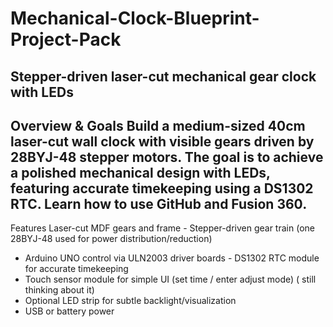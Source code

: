 # Mechanical-Clock-Blueprint-Project-Pack
Stepper-driven laser-cut mechanical gear clock with LEDs
---
Overview & Goals
Build a medium-sized 40cm laser-cut wall clock with visible gears driven by 28BYJ-48 stepper motors. The goal is to achieve a polished mechanical design with LEDs, featuring accurate timekeeping using a DS1302 RTC.
Learn how to use GitHub and Fusion 360.
---
Features
Laser-cut MDF gears and frame - Stepper-driven gear train (one 28BYJ-48 used for power distribution/reduction) 
- Arduino UNO control via ULN2003 driver boards - DS1302 RTC module for accurate timekeeping
- Touch sensor module for simple UI (set time / enter adjust mode) ( still thinking about it)
- Optional LED strip for subtle backlight/visualization
- USB or battery power 
